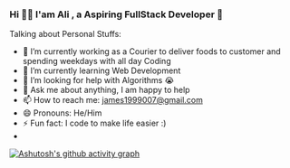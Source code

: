 ### Hi 👋🏽 I'am Ali , a Aspiring FullStack Developer 🚀


Talking about Personal Stuffs:

- 🔭 I’m currently working as a Courier to deliver foods to customer and spending weekdays with all day Coding
- 🌱 I’m currently learning Web Development
- 🤔 I’m looking for help with Algorithms 😭
- 💬 Ask me about anything, I am happy to help
- 📫 How to reach me: james1999007@gmail.com
- 😄 Pronouns: He/Him
- ⚡ Fun fact: I code to make life easier :)
- 
[![Ashutosh's github activity graph](https://activity-graph.herokuapp.com/graph?username=alimukhtor&custom_title=This%20is%20a%20title&hide_border=true)](https://github.com/alimukhtor/github-readme-activity-graph)
